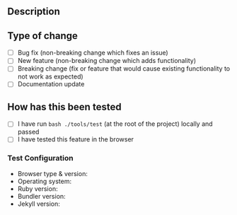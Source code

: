 ## Description

<!--
Please include a summary of the change and which issue is fixed. Please also include relevant motivation and context. List any dependencies that are required for this change.

e.g. Fixes #(issue)
-->

## Type of change

<!--
Please select the desired item checkbox and change it to "[x]", then delete options that are not relevant.
-->
- [ ] Bug fix (non-breaking change which fixes an issue)
- [ ] New feature (non-breaking change which adds functionality)
- [ ] Breaking change (fix or feature that would cause existing functionality to not work as expected)
- [ ] Documentation update

## How has this been tested

<!--
Please describe the tests that you ran to verify your changes. Provide instructions so we can reproduce. Please also list any relevant details for your test configuration
-->

- [ ] I have run `bash ./tools/test` (at the root of the project) locally and passed
- [ ] I have tested this feature in the browser

### Test Configuration

- Browser type & version:
- Operating system:
- Ruby version: <!-- by running: `ruby -v` -->
- Bundler version: <!-- by running: `bundle -v`-->
- Jekyll version: <!-- by running: `bundle list | grep " jekyll "` -->